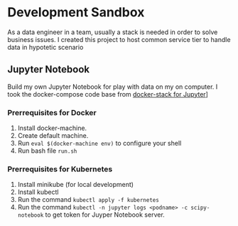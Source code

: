 # Development Sandbox
As a data engineer in a team, usually a stack is needed in order
to solve business issues. I created this project to host common
service tier to handle data in hypotetic scenario

## Jupyter Notebook
Build my own Jupyter Notebook for play with data on my on computer. I took the docker-compose code base from [docker-stack for Jupyter](https://github.com/jupyter/docker-stacks)] 

### Prerrequisites for Docker
1. Install docker-machine.
2. Create default machine.
3. Run `eval $(docker-machine env)` to configure your shell 
4. Run bash file `run.sh`

### Prerrequisites for Kubernetes
1. Install minikube (for local development)
2. Install kubectl
3. Run the command `kubectl apply -f kubernetes`
4. Run the command `kubectl -n jupyter logs <podname> -c scipy-notebook` to get token for Juyper Notebook server.
